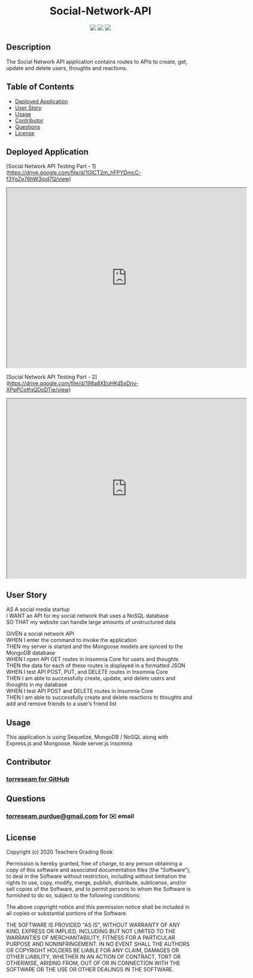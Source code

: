 
<h1 align="center">Social-Network-API</h1>

<p align="center">
<img src="https://img.shields.io/badge/Javascript-brightgreen"/>
<img src="https://img.shields.io/badge/Mongoose-red"/>
<img src="https://img.shields.io/badge/Node.js-success"/>


</p>


## Description

The Social Network API application contains routes to APIs to create, get, update and delete users, thoughts and reactions.

## Table of Contents

* [Deployed Application](#deployed-application)
* [User Story](#user-story)
* [Usage](#usage)
* [Contributor](#contributor)
* [Questions](#questions)
* [License](#license)


## Deployed Application 


[Social Network API Testing Part - 1]
(https://drive.google.com/file/d/1OlCT2m_hFPYDmcC-f3YgZe76hW3iod7Q/view)<br /> 
<iframe src="https://drive.google.com/file/d/1OlCT2m_hFPYDmcC-f3YgZe76hW3iod7Q/preview" width="640" height="480"></iframe>



[Social Network API Testing Part - 2]
(https://drive.google.com/file/d/198a8XEoHKd5xDnv-XPpPCotfgQDoDTie/view)<br />

<iframe src="https://drive.google.com/file/d/198a8XEoHKd5xDnv-XPpPCotfgQDoDTie/preview" width="640" height="480"></iframe>


## User Story 

AS A social media startup<br />
I WANT an API for my social network that uses a NoSQL database<br />
SO THAT my website can handle large amounts of unstructured data<br />

GIVEN a social network API<br />
WHEN I enter the command to invoke the application<br />
THEN my server is started and the Mongoose models are synced to the MongoDB database<br />
WHEN I open API GET routes in Insomnia Core for users and thoughts<br />
THEN the data for each of these routes is displayed in a formatted JSON<br />
WHEN I test API POST, PUT, and DELETE routes in Insomnia Core<br />
THEN I am able to successfully create, update, and delete users and thoughts in my database<br />
WHEN I test API POST and DELETE routes in Insomnia Core<br />
THEN I am able to successfully create and delete reactions to thoughts and add and remove friends to a user’s friend list<br />


## Usage

This application is using Sequelize, MongoDB / NoSQL along with Express.js and Mongoose.
Node server.js 
insomnia 

## Contributor
### [torreseam for GitHub](https://github.com/torreseam)

## Questions
### torreseam.purdue@gmail.com for ✉️ email 

## License


  Copyright (c) 2020 Teachers Grading Book

  Permission is hereby granted, free of charge, to any person obtaining a copy
  of this software and associated documentation files (the "Software"), to deal
  in the Software without restriction, including without limitation the rights
  to use, copy, modify, merge, publish, distribute, sublicense, and/or sell
  copies of the Software, and to permit persons to whom the Software is
  furnished to do so, subject to the following conditions:

  The above copyright notice and this permission notice shall be included in all
  copies or substantial portions of the Software.

  THE SOFTWARE IS PROVIDED "AS IS", WITHOUT WARRANTY OF ANY KIND, EXPRESS OR
  IMPLIED, INCLUDING BUT NOT LIMITED TO THE WARRANTIES OF MERCHANTABILITY,
  FITNESS FOR A PARTICULAR PURPOSE AND NONINFRINGEMENT. IN NO EVENT SHALL THE
  AUTHORS OR COPYRIGHT HOLDERS BE LIABLE FOR ANY CLAIM, DAMAGES OR OTHER
  LIABILITY, WHETHER IN AN ACTION OF CONTRACT, TORT OR OTHERWISE, ARISING FROM,
  OUT OF OR IN CONNECTION WITH THE SOFTWARE OR THE USE OR OTHER DEALINGS IN THE
  SOFTWARE.